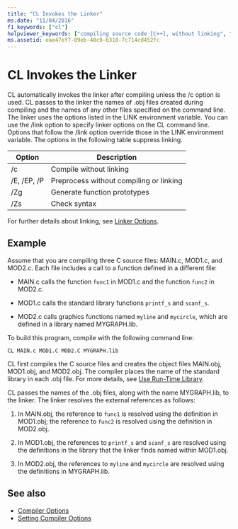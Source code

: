 ```yaml
---
title: "CL Invokes the Linker"
ms.date: "11/04/2016"
f1_keywords: ["cl"]
helpviewer_keywords: ["compiling source code [C++], without linking", "invoking linker from the compiler", "LINK tool [C++], invoking from CL compiler", "cl.exe compiler [C++], compiling without linking", "cl.exe compiler [C++], controlling linker"]
ms.assetid: eae47ef7-09eb-40c9-b318-7c714cd452fc
---
```

# CL Invokes the Linker

CL automatically invokes the linker after compiling unless the /c option is used. CL passes to the linker the names of .obj files created during compiling and the names of any other files specified on the command line. The linker uses the options listed in the LINK environment variable. You can use the /link option to specify linker options on the CL command line. Options that follow the /link option override those in the LINK environment variable. The options in the following table suppress linking.

|Option|Description|
|------------|-----------------|
|/c|Compile without linking|
|/E, /EP, /P|Preprocess without compiling or linking|
|/Zg|Generate function prototypes|
|/Zs|Check syntax|

For further details about linking, see [Linker Options](../../build/reference/linker-options.md).

## Example

Assume that you are compiling three C source files: MAIN.c, MOD1.c, and MOD2.c. Each file includes a call to a function defined in a different file:

- MAIN.c calls the function `func1` in MOD1.c and the function `func2` in MOD2.c.

- MOD1.c calls the standard library functions `printf_s` and `scanf_s`.

- MOD2.c calls graphics functions named `myline` and `mycircle`, which are defined in a library named MYGRAPH.lib.

To build this program, compile with the following command line:

```
CL MAIN.c MOD1.C MOD2.C MYGRAPH.lib
```

CL first compiles the C source files and creates the object files MAIN.obj, MOD1.obj, and MOD2.obj. The compiler places the name of the standard library in each .obj file. For more details, see [Use Run-Time Library](../../build/reference/md-mt-ld-use-run-time-library.md).

CL passes the names of the .obj files, along with the name MYGRAPH.lib, to the linker. The linker resolves the external references as follows:

1. In MAIN.obj, the reference to `func1` is resolved using the definition in MOD1.obj; the reference to `func2` is resolved using the definition in MOD2.obj.

1. In MOD1.obj, the references to `printf_s` and `scanf_s` are resolved using the definitions in the library that the linker finds named within MOD1.obj.

1. In MOD2.obj, the references to `myline` and `mycircle` are resolved using the definitions in MYGRAPH.lib.

## See also

- [Compiler Options](../../build/reference/compiler-options.md)
- [Setting Compiler Options](../../build/reference/setting-compiler-options.md)
